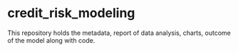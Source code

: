 # credit_risk_modeling
This repository holds the metadata, report of data analysis, charts, outcome of the model along with code.
